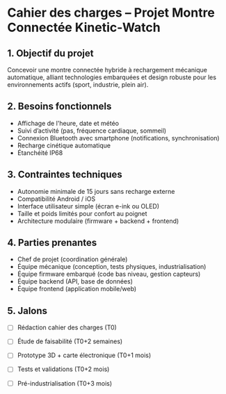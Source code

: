 # Cahier des charges – Projet Montre Connectée Kinetic-Watch

## 1. Objectif du projet
Concevoir une montre connectée hybride à rechargement mécanique automatique, alliant technologies embarquées et design robuste pour les environnements actifs (sport, industrie, plein air).

## 2. Besoins fonctionnels
- Affichage de l'heure, date et météo
- Suivi d’activité (pas, fréquence cardiaque, sommeil)
- Connexion Bluetooth avec smartphone (notifications, synchronisation)
- Recharge cinétique automatique
- Étanchéité IP68

## 3. Contraintes techniques
- Autonomie minimale de 15 jours sans recharge externe
- Compatibilité Android / iOS
- Interface utilisateur simple (écran e-ink ou OLED)
- Taille et poids limités pour confort au poignet
- Architecture modulaire (firmware + backend + frontend)

## 4. Parties prenantes
- Chef de projet (coordination générale)
- Équipe mécanique (conception, tests physiques, industrialisation)
- Équipe firmware embarqué (code bas niveau, gestion capteurs)
- Équipe backend (API, base de données)
- Équipe frontend (application mobile/web)

## 5. Jalons
- [ ] Rédaction cahier des charges (T0)
- [ ] Étude de faisabilité (T0+2 semaines)
- [ ] Prototype 3D + carte électronique (T0+1 mois)
- [ ] Tests et validations (T0+2 mois)
- [ ] Pré-industrialisation (T0+3 mois)

